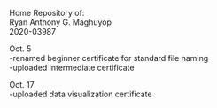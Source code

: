 Home Repository of: <br />
Ryan Anthony G. Maghuyop <br />
2020-03987 <br />

Oct. 5 <br />
-renamed beginner certificate for standard file naming <br />
-uploaded intermediate certificate <br />

Oct. 17 <br />
-uploaded data visualization certificate <br />
